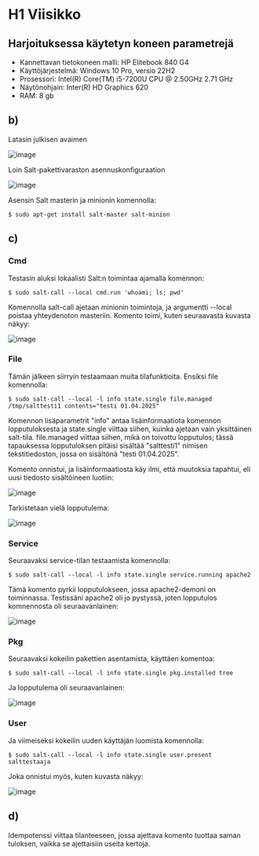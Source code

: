 # H1 Viisikko


## Harjoituksessa käytetyn koneen parametrejä

- Kannettavan tietokoneen malli: HP Elitebook 840 G4
- Käyttöjärjestelmä: Windows 10 Pro, versio 22H2
- Prosessori: Intel(R) Core(TM) i5-7200U CPU @ 2.50GHz 2.71 GHz
- Näytönohjain: Inter(R) HD Graphics 620
- RAM: 8 gb



## b)

Latasin julkisen avaimen

![image](https://github.com/user-attachments/assets/bec5030d-f17c-43ee-a72f-bb7330a2f957)

Loin Salt-pakettivaraston asennuskonfiguraation

![image](https://github.com/user-attachments/assets/fa87f372-d7d6-474f-9de0-00e33abe0f30)

Asensin Salt masterin ja minionin komennolla:

    $ sudo apt-get install salt-master salt-minion

## c)

### Cmd

Testasin aluksi lokaalisti Salt:n toimintaa ajamalla komennon:

    $ sudo salt-call --local cmd.run 'whoami; ls; pwd'

Komennolla salt-call ajetaan minionin toimintoja, ja argumentti --local poistaa yhteydenoton masteriin. Komento toimi, kuten seuraavasta kuvasta näkyy:

![image](https://github.com/user-attachments/assets/40ada73b-2665-48e5-8362-0a1d88d4f7e5)

### File

Tämän jälkeen siirryin testaamaan muita tilafunktioita. Ensiksi file komennolla:

    $ sudo salt-call --local -l info state.single file.managed /tmp/salttesti1 contents="testi 01.04.2025"

Komennon lisäparametrit "info" antaa lisäinformaatiota komennon lopputuloksesta ja state.single viittaa siihen, kuinka ajetaan vain yksittäinen salt-tila. file.managed viittaa siihen, mikä on toivottu lopputulos;
tässä tapauksessa lopputuloksen pitäisi sisältää "salttesti1" nimisen tekstitiedoston, jossa on sisältönä "testi 01.04.2025".

Komento onnistui, ja lisäinformaatiosta käy ilmi, että muutoksia tapahtui, eli uusi tiedosto sisältöineen luotiin:

![image](https://github.com/user-attachments/assets/d0ed1d00-2c5c-44cb-b0c7-62b03b1570e1)

Tarkistetaan vielä lopputulema:

![image](https://github.com/user-attachments/assets/38d72fc2-c9e8-49e4-bf80-ac367db0f31f)

### Service

Seuraavaksi service-tilan testaamista komennolla:

    $ sudo salt-call --local -l info state.single service.running apache2

Tämä komento pyrkii lopputulokseen, jossa apache2-demoni on toiminnassa. Testissäni apache2 oli jo pystyssä, joten lopputulos komnennosta oli seuraavanlainen:

![image](https://github.com/user-attachments/assets/da4295ca-07fe-468a-a0ec-acec769d1d64)

### Pkg

Seuraavaksi kokeilin pakettien asentamista, käyttäen komentoa:

    $ sudo salt-call --local -l info state.single pkg.installed tree

Ja lopputulema oli seuraavanlainen:

![image](https://github.com/user-attachments/assets/823ba0f1-8a27-4111-9951-9e309c08f9bc)


### User

Ja viimeiseksi kokeilin uuden käyttäjän luomista komennolla:

    $ sudo salt-call --local -l info state.single user.present salttestaaja

Joka onnistui myös, kuten kuvasta näkyy:

![image](https://github.com/user-attachments/assets/73d30124-bfaf-4dba-9691-e2cc4665dec2)

## d)

Idempotenssi viittaa tilanteeseen, jossa ajettava komento tuottaa saman tuloksen, vaikka se ajettaisiin useita kertoja. 













